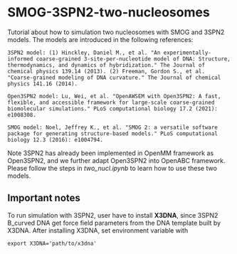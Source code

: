 # SMOG-3SPN2-two-nucleosomes

Tutorial about how to simulation two nucleosomes with SMOG and 3SPN2 models. The models are introduced in the following references: 

    3SPN2 model: (1) Hinckley, Daniel M., et al. "An experimentally-informed coarse-grained 3-site-per-nucleotide model of DNA: Structure, thermodynamics, and dynamics of hybridization." The Journal of chemical physics 139.14 (2013). (2) Freeman, Gordon S., et al. "Coarse-grained modeling of DNA curvature." The Journal of chemical physics 141.16 (2014).
    
    Open3SPN2 model: Lu, Wei, et al. "OpenAWSEM with Open3SPN2: A fast, flexible, and accessible framework for large-scale coarse-grained biomolecular simulations." PLoS computational biology 17.2 (2021): e1008308.
    
    SMOG model: Noel, Jeffrey K., et al. "SMOG 2: a versatile software package for generating structure-based models." PLoS computational biology 12.3 (2016): e1004794.

Note 3SPN2 has already been implemented in OpenMM framework as Open3SPN2, and we further adapt Open3SPN2 into OpenABC framework. Please follow the steps in *two_nucl.ipynb* to learn how to use these two models. 

## Important notes

To run simulation with 3SPN2, user have to install **X3DNA**, since 3SPN2 B_curved DNA get force field parameters from the DNA template built by X3DNA. After installing X3DNA, set environment variable with 

```
export X3DNA='path/to/x3dna'
``` 




